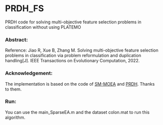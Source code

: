 # PRDH_FS
PRDH code for solving multi-objective feature selection problems in classification without using PLATEMO
### Abstract:
Reference: Jiao R, Xue B, Zhang M. Solving multi-objective feature selection problems in classification via problem reformulation and duplication handling[J]. IEEE Transactions on Evolutionary Computation, 2022.
### Acknowledgement:
The implementation is based on the code of [SM-MOEA](https://github.com/BIMK/SM-MOEA) and [PRDH](https://github.com/RuwangJiao/PRDH). Thanks to them.
### Run:
You can use the main_SparseEA.m and the dataset colon.mat to run this algorithm.
